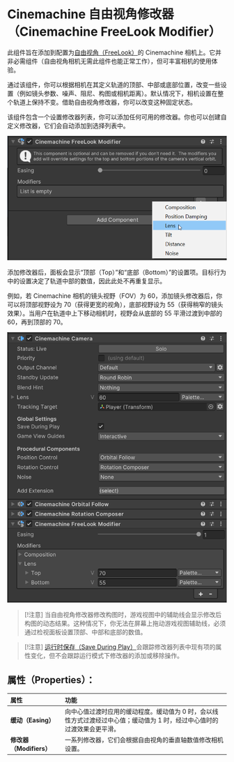 # Cinemachine 自由视角修改器（Cinemachine FreeLook Modifier）

此组件旨在添加到配置为[自由视角（FreeLook）](FreeLookCameras.md)的 Cinemachine 相机上。它并非必需组件（自由视角相机无需此组件也能正常工作），但可丰富相机的使用体验。

通过该组件，你可以根据相机在其定义轨道的顶部、中部或底部位置，改变一些设置（例如镜头参数、噪声、阻尼、构图或相机距离）。默认情况下，相机设置在整个轨道上保持不变。借助自由视角修改器，你可以改变这种固定状态。

该组件包含一个设置修改器列表，你可以添加任何可用的修改器。你也可以创建自定义修改器，它们会自动添加到选择列表中。

![自由视角修改器检视面板](images/FreeLookModifierInspector.png)

添加修改器后，面板会显示“顶部（Top）”和“底部（Bottom）”的设置项。目标行为中的设置决定了轨道中部的数值，因此此处不再重复显示。

例如，若 Cinemachine 相机的镜头视野（FOV）为 60，添加镜头修改器后，你可以将顶部视野设为 70（获得更宽的视角），底部视野设为 55（获得稍窄的镜头效果）。当用户在轨道中上下移动相机时，视野会从底部的 55 平滑过渡到中部的 60，再到顶部的 70。

![自由视角修改器检视面板（镜头）](images/FreeLookModifierInspectorLens.png)

> [!注意]
> 当自由视角修改器修改构图时，游戏视图中的辅助线会显示修改后构图的动态结果。这种情况下，你无法在屏幕上拖动游戏视图辅助线，必须通过检视面板设置顶部、中部和底部的数值。

> [!注意]
> [运行时保存（Save During Play）](CinemachineSavingDuringPlay.md)会跟踪修改器列表中现有项的属性变化，但不会跟踪运行模式下修改器的添加或移除操作。


## 属性（Properties）：

| 属性 | 功能 |
| :--- | :--- |
| **缓动（Easing）** | 向中心值过渡时应用的缓动程度。缓动值为 0 时，会以线性方式过渡经过中心值；缓动值为 1 时，经过中心值时的过渡效果会更平滑。 |
| **修改器（Modifiers）** | 一系列修改器，它们会根据自由视角的垂直轴数值修改相机设置。 |